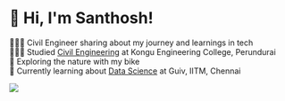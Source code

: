 <!-- Level 1: Add custom code -->

# 👋 Hi, I'm Santhosh!
👩🏻‍💻 Civil Engineer sharing about my journey and learnings in tech<br/>
👩🏻‍🎓 Studied [Civil Engineering](https://kongu.ac.in/) at Kongu Engineering College, Perundurai<br/>
🎨 Exploring the nature with my bike<br/>
💭 Currently learning about [Data Science](https://www.guvi.in) at Guiv, IITM, Chennai<br/>

<!-- GitHub stats from https://github.com/Santhosh-Govindarajan/github-readme-stats -->
![](https://github-readme-stats.vercel.app/api?username=xsol05&theme=radical&hide_border=false&include_all_commits=true&count_private=true)<br/>
